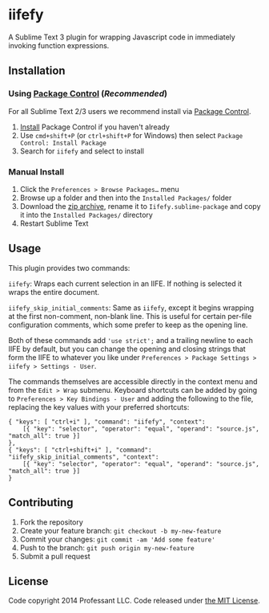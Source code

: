 # iifefy

A Sublime Text 3 plugin for wrapping Javascript code in immediately invoking function expressions.

## Installation

### Using [Package Control][pkgcontrol] (*Recommended*)

For all Sublime Text 2/3 users we recommend install via [Package Control][pkgcontrol].

1. [Install][pkgcontrol-install] Package Control if you haven't already
2. Use `cmd+shift+P` (or `ctrl+shift+P` for Windows) then select `Package Control: Install Package`
3. Search for `iifefy` and select to install

### Manual Install

1. Click the `Preferences > Browse Packages…` menu
2. Browse up a folder and then into the `Installed Packages/` folder
3. Download the [zip archive][zip], rename it to `Iifefy.sublime-package` and copy it into the `Installed Packages/` directory
4. Restart Sublime Text

## Usage

This plugin provides two commands:

`iifefy`: Wraps each current selection in an IIFE. If nothing is selected it wraps the entire document.

`iifefy_skip_initial_comments`: Same as `iifefy`, except it begins wrapping at the first non-comment, non-blank line. This is useful for certain per-file configuration comments, which some prefer to keep as the opening line.

Both of these commands add `'use strict';` and a trailing newline to each IIFE by default, but you can change the opening and closing strings that form the IIFE to whatever you like under `Preferences > Package Settings > iifefy > Settings - User`.

The commands themselves are accessible directly in the context menu and from the `Edit > Wrap` submenu. Keyboard shortcuts can be added by going to `Preferences > Key Bindings - User` and adding the following to the file, replacing the key values with your preferred shortcuts:

```
{ "keys": [ "ctrl+i" ], "command": "iifefy", "context":
    [{ "key": "selector", "operator": "equal", "operand": "source.js", "match_all": true }]
},
{ "keys": [ "ctrl+shift+i" ], "command": "iifefy_skip_initial_comments", "context":
    [{ "key": "selector", "operator": "equal", "operand": "source.js", "match_all": true }]
}
```

## Contributing

1. Fork the repository
2. Create your feature branch: `git checkout -b my-new-feature`
3. Commit your changes: `git commit -am 'Add some feature'`
4. Push to the branch: `git push origin my-new-feature`
5. Submit a pull request

## License

Code copyright 2014 Professant LLC. Code released under [the MIT License][license].

[pkgcontrol]: https://sublime.wbond.net
[pkgcontrol-install]: https://sublime.wbond.net/installation
[zip]: https://github.com/erquhart/sublime-iifefy/archive/master.zip
[license]: https://github.com/erquhart/sublime-iifefy/blob/master/LICENSE
